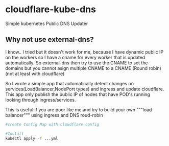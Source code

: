 # cloudflare-kube-dns
Simple kubernetes Public DNS Updater

## Why not use external-dns?
I know.. I tried but it doesn't work for me, because I have dynamic public IP on the workers so I have a cname for every worker that is 
updated automatically.
So external-dns then try to use the CNAME to set the domains but you cannot asign multiple CNAME to a CNAME (Round robin) (not at least with cloudflare)

So I wrote a simple app that automatically detect changes on services(LoadBalancer,NodePort types) and ingress and update cloudflare.
This app only publish the public IP of nodes that have POD's running  looking through ingress/services.

This is useful if you are poor like me and try to build your own """load balancer""" using ingress and DNS roud-robin

```bash
#create Config Map with cloudflare config

#Install
kubectl apply -f ...yml
```
